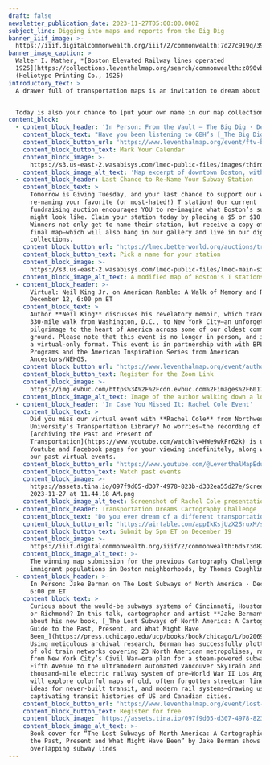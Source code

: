 ```yaml
---
draft: false
newsletter_publication_date: 2023-11-27T05:00:00.000Z
subject_line: Digging into maps and reports from the Big Dig
banner_iiif_image: >-
  https://iiif.digitalcommonwealth.org/iiif/2/commonwealth:7d27c919q/390,1587,3552,1686/full/0/default.jpg
banner_image_caption: >
  Walter I. Mather, *[Boston Elevated Railway lines operated
  1925](https://collections.leventhalmap.org/search/commonwealth:z890vb900)*,
  (Heliotype Printing Co., 1925)
introductory_text: > 
  A drawer full of transportation maps is an invitation to dream about what cities were like in the past---and also what they *could* have been like if we'd done things differently. Many of these maps weren't made with future historians in mind: they were workaday documents in the hands of engineers, planners, and of course millions of subway riders, pedestrians, bicyclists, and drivers. Whether you come explore [maps of the Big Dig with us this Friday](https://www.leventhalmap.org/event/ftv-big-dig/) or fantasize about [the North American subway maps that might have been](https://www.leventhalmap.org/event/lost-subways-jake-berman/) later this month, you'll see how these maps invite us into a conversation that crosses decades.


  Today is also your chance to [put your own name in our map collections](https://lmec.betterworld.org/auctions/transit-fundraiser). We're creating a community-funded, creatively-named [remix of the Boston subway map](https://lmec.betterworld.org/auctions/transit-fundraiser) to support our free public programs on public transit. With [bids starting at just $5](https://lmec.betterworld.org/auctions/transit-fundraiser), you have a chance to put your own creative spin on a map that perhaps historians will look at a century from now as they look back on the transportation dreams of the 2020s. [What station will you name](https://lmec.betterworld.org/auctions/transit-fundraiser)?
content_block:
  - content_block_header: 'In Person: From the Vault – The Big Dig · December 1, 2:00 pm ET'
    content_block_text: "Have you been listening to GBH’s [_The Big Dig_ podcast](https://www.wgbh.org/podcasts/the-big-dig)? Have you noticed how many times the podcast refers to maps of all kinds? Do you want to look at the documents behind the Big Dig—both the maps that made the project happen as well as maps showing possibilities that never came to be? Join us for a _From the Vault_ collections showing with [**Ian Coss**](https://iancoss.com/) and [**Isabel Hibbard**](https://www.isabelcatalinahibbard.com/), the producers of _The Big Dig_ podcast and dive into understanding these past transportation decisions through maps."
    content_block_button_url: 'https://www.leventhalmap.org/event/ftv-big-dig/'
    content_block_button_text: Mark Your Calendar
    content_block_image: >-
      https://s3.us-east-2.wasabisys.com/lmec-public-files/images/thirdharbortunne01mass_0197.jpg
    content_block_image_alt_text: 'Map excerpt of downtown Boston, with black labeled lines'
  - content_block_header: Last Chance to Re-Name Your Subway Station
    content_block_text: >
      Tomorrow is Giving Tuesday, and your last chance to support our work by
      re-naming your favorite (or most-hated!) T station! Our current
      fundraising auction encourages YOU to re-imagine what Boston’s subway map
      might look like. Claim your station today by placing a $5 or $10 bid.
      Winners not only get to name their station, but receive a copy of the
      final map—which will also hang in our gallery and live in our digital
      collections.
    content_block_button_url: 'https://lmec.betterworld.org/auctions/transit-fundraiser'
    content_block_button_text: Pick a name for your station
    content_block_image: >-
      https://s3.us-east-2.wasabisys.com/lmec-public-files/lmec-main-site-static-assets/mbta-fundraiser.jpg
    content_block_image_alt_text: A modified map of Boston's T stations
  - content_block_header: >-
      Virtual: Neil King Jr. on American Ramble: A Walk of Memory and Renewal ·
      December 12, 6:00 pm ET
    content_block_text: >
      Author **Neil King** discusses his revelatory memoir, which traces his
      330-mile walk from Washington, D.C., to New York City—an unforgettable
      pilgrimage to the heart of America across some of our oldest common
      ground. Please note that this event is no longer in person, and is now in
      a virtual-only format. This event is in partnership with with BPL Adult
      Programs and the American Inspiration Series from American
      Ancestors/NEHGS.
    content_block_button_url: 'https://www.leventhalmap.org/event/author-talk-neil-king-jr/'
    content_block_button_text: Register for the Zoom Link
    content_block_image: >-
      https://img.evbuc.com/https%3A%2F%2Fcdn.evbuc.com%2Fimages%2F601729529%2F197026922247%2F1%2Foriginal.20230919-200251?w=940&auto=format%2Ccompress&q=75&sharp=10&rect=120%2C0%2C1200%2C600&s=02f677eafac40e5d76ae558f2bf6ee56
    content_block_image_alt_text: Image of the author walking down a long road
  - content_block_header: 'In Case You Missed It: Rachel Cole Event'
    content_block_text: >
      Did you miss our virtual event with **Rachel Cole** from Northwestern
      University’s Transportation Library? No worries—the recording of
      [Archiving the Past and Present of
      Transportation](https://www.youtube.com/watch?v=HWe9wkFr62k) is up on our
      Youtube and Facebook pages for your viewing indefinitely, along with all
      our past virtual events.
    content_block_button_url: 'https://www.youtube.com/@LeventhalMapEducationCenter/streams'
    content_block_button_text: Watch past events
    content_block_image: >-
      https://assets.tina.io/097f9d05-d307-4978-823b-d332ea55d27e/Screen Shot
      2023-11-27 at 11.44.18 AM.png
    content_block_image_alt_text: Screenshot of Rachel Cole presentation on Youtube
  - content_block_header: Transportation Dreams Cartography Challenge
    content_block_text: "Do you ever dream of a different transportation system? As part of the Leventhal Center’s Cartography Challenges program, we’re looking for speculative maps of transit in Boston. From the\_[unreal](https://transitmap.net/north-atlantic-rail-nick-fabiani/)\_to the\_[unrealized](https://www.leventhalmap.org/digital-exhibitions/getting-around-town/topics/unrealized-possibilities/), we want to see what you can dream up. The winning submission will be awarded $250 and the opportunity to have their work displayed in LMEC’s digital collections. Reach out to [**Ian Spangler**](https://www.leventhalmap.org/about/people/ian-spangler/) with questions.\n"
    content_block_button_url: 'https://airtable.com/appIkKsjUzX2SruxM/shr3hXZOiWJvuquwH'
    content_block_button_text: Submit by 5pm ET on December 19
    content_block_image: >-
      https://iiif.digitalcommonwealth.org/iiif/2/commonwealth:6d573d820/full/1200,/0/default.jpg
    content_block_image_alt_text: >-
      The winning map submission for the previous Cartography Challenge about
      immigrant populations in Boston neighborhoods, by Thomas Coughlin (2023)
  - content_block_header: >-
      In Person: Jake Berman on The Lost Subways of North America · December 20,
      6:00 pm ET
    content_block_text: >
      Curious about the would-be subways systems of Cincinnati, Houston, Miami,
      or Richmond? In this talk, cartographer and artist **Jake Berman** will talk
      about his new book, [_The Lost Subways of North America: A Cartographic
      Guide to the Past, Present, and What Might Have
      Been_](https://press.uchicago.edu/ucp/books/book/chicago/L/bo206950010.html).
      Using meticulous archival research, Berman has successfully plotted maps
      of old train networks covering 23 North American metropolises, ranging
      from New York City’s Civil War–era plan for a steam-powered subway under
      Fifth Avenue to the ultramodern automated Vancouver SkyTrain and the
      thousand-mile electric railway system of pre–World War II Los Angeles. He
      will explore colorful maps of old, often forgotten streetcar lines, lost
      ideas for never-built transit, and modern rail systems—drawing us into the
      captivating transit histories of US and Canadian cities.
    content_block_button_url: 'https://www.leventhalmap.org/event/lost-subways-jake-berman/'
    content_block_button_text: Register for free
    content_block_image: 'https://assets.tina.io/097f9d05-d307-4978-823b-d332ea55d27e/subwaycrop.jpg'
    content_block_image_alt_text: >-
      Book cover for “The Lost Subways of North America: A Cartographic Guide to
      the Past, Present and What Might Have Been” by Jake Berman shows colorful
      overlapping subway lines
---
```


